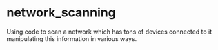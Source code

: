 # network_scanning
Using code to scan a network which has tons of devices connected to it manipulating this information in various ways.

